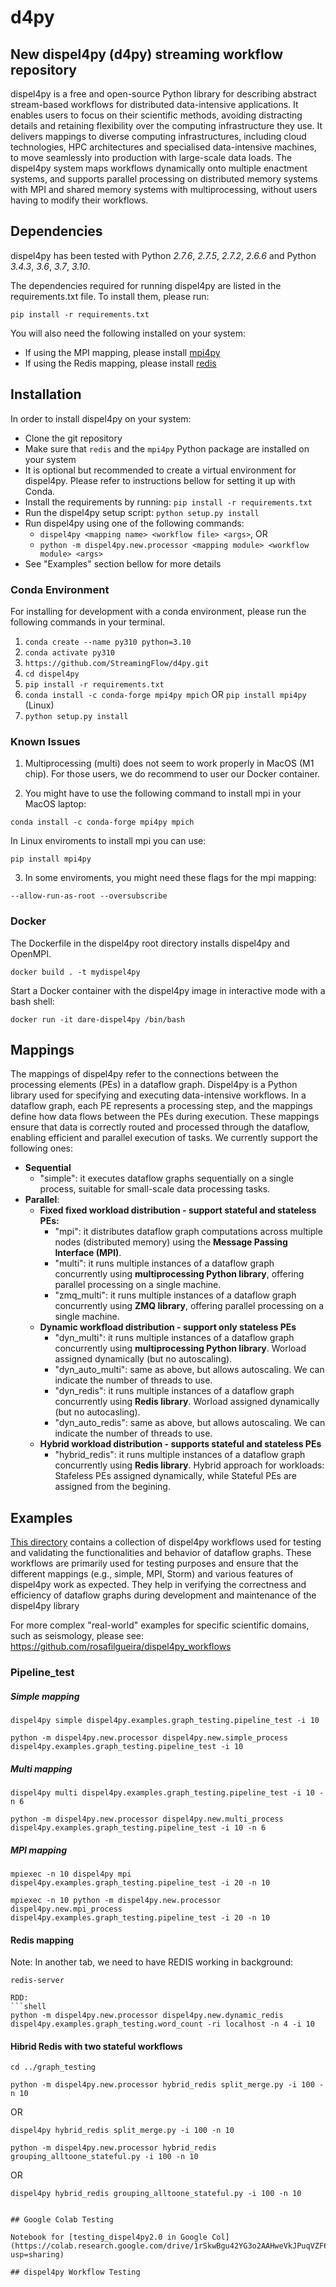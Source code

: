 # d4py

## New dispel4py (d4py) streaming workflow repository 

dispel4py is a free and open-source Python library for describing abstract stream-based workflows for distributed data-intensive applications. It enables users to focus on their scientific methods, avoiding distracting details and retaining flexibility over the computing infrastructure they use.  It delivers mappings to diverse computing infrastructures, including cloud technologies, HPC architectures and  specialised data-intensive machines, to move seamlessly into production with large-scale data loads. The dispel4py system maps workflows dynamically onto multiple enactment systems, and supports parallel processing on distributed memory systems with MPI and shared memory systems with multiprocessing, without users having to modify their workflows.


## Dependencies

dispel4py has been tested with Python *2.7.6*, *2.7.5*, *2.7.2*, *2.6.6* and Python *3.4.3*, *3.6*, *3.7*, *3.10*.

The dependencies required for running dispel4py are listed in the requirements.txt file. To install them, please run:
```shell
pip install -r requirements.txt
```

You will also need the following installed on your system:

- If using the MPI mapping, please install [mpi4py](http://mpi4py.scipy.org/)
- If using the Redis mapping, please install [redis](https://redis.io/download/)



## Installation

In order to install dispel4py on your system:

- Clone the git repository
- Make sure that `redis` and the `mpi4py` Python package are installed on your system
- It is optional but recommended to create a virtual environment for dispel4py. Please refer to instructions bellow for setting it up with Conda.
- Install the requirements by running: `pip install -r requirements.txt`
- Run the dispel4py setup script: `python setup.py install`
- Run dispel4py using one of the following commands:
  - `dispel4py <mapping name> <workflow file> <args>`, OR
  - `python -m dispel4py.new.processor <mapping module> <workflow module> <args>`
- See "Examples" section bellow for more details

### Conda Environment

For installing for development with a conda environment, please run the following commands in your terminal.

1. `conda create --name py310 python=3.10`
2. `conda activate py310`
4. `https://github.com/StreamingFlow/d4py.git`
5. `cd dispel4py`
6. `pip install -r requirements.txt`
7. `conda install -c conda-forge mpi4py mpich` OR `pip install mpi4py` (Linux)
8. `python setup.py install`


### Known Issues

1. Multiprocessing (multi) does not seem to work properly in MacOS (M1 chip). For those users, we do recommend to user our Docker container.

2. You might have to use the following command to install mpi in your MacOS laptop:
```
conda install -c conda-forge mpi4py mpich
```
   In Linux enviroments to install mpi you can use:
```
pip install mpi4py
```
3. In some enviroments, you might need these flags for the mpi mapping: 

```
--allow-run-as-root --oversubscribe 
```


### Docker

The Dockerfile in the dispel4py root directory installs dispel4py and OpenMPI.

```
docker build . -t mydispel4py
```

Start a Docker container with the dispel4py image in interactive mode with a bash shell:

```
docker run -it dare-dispel4py /bin/bash
```

## Mappings

The mappings of dispel4py refer to the connections between the processing elements (PEs) in a dataflow graph. Dispel4py is a Python library used for specifying and executing data-intensive workflows. In a dataflow graph, each PE represents a processing step, and the mappings define how data flows between the PEs during execution. These mappings ensure that data is correctly routed and processed through the dataflow, enabling efficient and parallel execution of tasks. We currently support the following ones:

- **Sequential**
  - "simple": it executes dataflow graphs sequentially on a single process, suitable for small-scale data processing tasks. 
- **Parallel**:  
  -  **Fixed fixed workload distribution - support stateful and stateless PEs:**
    	- "mpi": it distributes dataflow graph computations across multiple nodes (distributed memory) using the **Message Passing Interface (MPI)**. 
    	- "multi": it runs multiple instances of a dataflow graph concurrently using **multiprocessing Python library**, offering parallel processing on a single machine. 
    	- "zmq_multi": it runs multiple instances of a dataflow graph concurrently using **ZMQ library**, offering parallel processing on a single machine.
  - **Dynamic workfload distribution -  support only stateless PEs** 
    - "dyn_multi": it runs multiple instances of a dataflow graph concurrently using **multiprocessing Python library**. Worload assigned dynamically (but no autoscaling). 
    - "dyn_auto_multi": same as above, but allows autoscaling. We can indicate the number of threads to use.
    - "dyn_redis": it runs multiple instances of a dataflow graph concurrently using **Redis library**. Worload assigned dynamically (but no autocasling). 
    - "dyn_auto_redis": same as above, but allows autoscaling. We can indicate the number of threads to use.
  - **Hybrid workload distribution - supports stateful and stateless PEs**
    - "hybrid_redis": it runs multiple instances of a dataflow graph concurrently using **Redis library**. Hybrid approach for workloads: Stafeless PEs assigned dynamically, while Stateful PEs are assigned from the begining.
  

## Examples


[This directory](dispel4py/examples/graph_testing) contains a collection of dispel4py workflows used for testing and validating the functionalities and behavior of dataflow graphs. These workflows are primarily used for testing purposes and ensure that the different mappings (e.g., simple, MPI, Storm) and various features of dispel4py work as expected. They help in verifying the correctness and efficiency of dataflow graphs during development and maintenance of the dispel4py library

For more complex "real-world" examples for specific scientific domains, such as seismology, please see:
https://github.com/rosafilgueira/dispel4py_workflows


### Pipeline_test

##### Simple mapping
```shell
dispel4py simple dispel4py.examples.graph_testing.pipeline_test -i 10 
```

```shell
python -m dispel4py.new.processor dispel4py.new.simple_process dispel4py.examples.graph_testing.pipeline_test -i 10
```

##### Multi mapping
```shell
dispel4py multi dispel4py.examples.graph_testing.pipeline_test -i 10 -n 6
```
```shell
python -m dispel4py.new.processor dispel4py.new.multi_process dispel4py.examples.graph_testing.pipeline_test -i 10 -n 6
```

##### MPI mapping
```shell
mpiexec -n 10 dispel4py mpi dispel4py.examples.graph_testing.pipeline_test -i 20 -n 10
```

```shell
mpiexec -n 10 python -m dispel4py.new.processor dispel4py.new.mpi_process dispel4py.examples.graph_testing.pipeline_test -i 20 -n 10
```


#### Redis mapping

Note: In another tab, we need to have REDIS working in background:
```shell
redis-server

RDD:
```shell
python -m dispel4py.new.processor dispel4py.new.dynamic_redis dispel4py.examples.graph_testing.word_count -ri localhost -n 4 -i 10
```

#### Hibrid Redis  with two stateful workflows 

```shell
cd ../graph_testing
```
```shell
python -m dispel4py.new.processor hybrid_redis split_merge.py -i 100 -n 10
```
OR

```shell
dispel4py hybrid_redis split_merge.py -i 100 -n 10
```

```shell
python -m dispel4py.new.processor hybrid_redis grouping_alltoone_stateful.py -i 100 -n 10
```
OR
```shell
dispel4py hybrid_redis grouping_alltoone_stateful.py -i 100 -n 10


## Google Colab Testing

Notebook for [testing_dispel4py2.0 in Google Col](https://colab.research.google.com/drive/1rSkwBgu42YG3o2AAHweVkJPuqVZF62te?usp=sharing)

## dispel4py Workflow Testing

